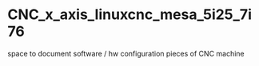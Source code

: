 # CNC_x_axis_linuxcnc_mesa_5i25_7i76
space to document software / hw configuration pieces of CNC machine
